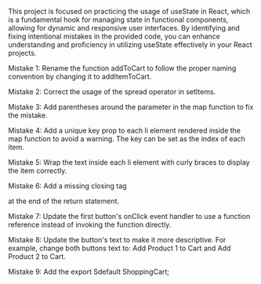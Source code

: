 This project is focused on practicing
the usage of useState in React, which
is a fundamental hook for managing
state in functional components,
allowing for dynamic and responsive
user interfaces. By identifying and
fixing intentional mistakes in the
provided code, you can enhance
understanding and proficiency in
utilizing useState effectively in
your React projects.

Mistake 1: Rename the function addToCart
to follow the proper naming convention
by changing it to addItemToCart.

Mistake 2: Correct the usage of the 
spread operator in setItems. 

Mistake 3: Add parentheses around the
parameter in the map function to
fix the mistake. 

Mistake 4: Add a unique key prop to
each li element rendered inside the 
map function to avoid a warning.
The key can be set as the index
of each item.

Mistake 5: Wrap the text inside
each li element with curly braces
to display the item correctly. 

Mistake 6: Add a missing closing tag
</div> at the end of the return statement.

Mistake 7: Update the first button's
onClick event handler to use a
function reference instead of invoking
the function directly. 

Mistake 8: Update the button's text
to make it more descriptive.
For example, change both buttons
text to: Add Product 1 to Cart and
Add Product 2 to Cart.

Mistake 9: Add the export
Sdefault ShoppingCart; 

